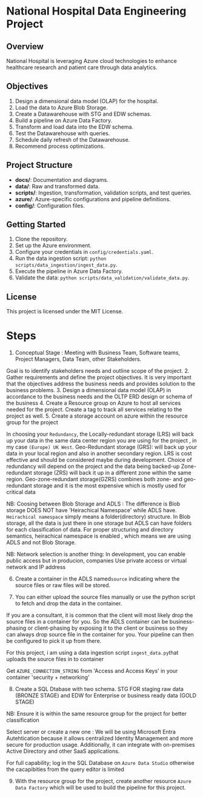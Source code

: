 # National Hospital Data Engineering Project

## Overview
National Hospital is leveraging Azure cloud technologies to enhance healthcare research and patient care through data analytics.

## Objectives
1. Design a dimensional data model (OLAP) for the hospital.
2. Load the data to Azure Blob Storage.
3. Create a Datawarehouse with STG and EDW schemas.
4. Build a pipeline on Azure Data Factory.
5. Transform and load data into the EDW schema.
6. Test the Datawarehouse with queries.
7. Schedule daily refresh of the Datawarehouse.
8. Recommend process optimizations.

## Project Structure
- **docs/**: Documentation and diagrams.
- **data/**: Raw and transformed data.
- **scripts/**: Ingestion, transformation, validation scripts, and test queries.
- **azure/**: Azure-specific configurations and pipeline definitions.
- **config/**: Configuration files.

## Getting Started
1. Clone the repository.
2. Set up the Azure environment.
3. Configure your credentials in `config/credentials.yaml`.
4. Run the data ingestion script: `python scripts/data_ingestion/ingest_data.py`.
5. Execute the pipeline in Azure Data Factory.
6. Validate the data: `python scripts/data_validation/validate_data.py`.

## License
This project is licensed under the MIT License.

# Steps 
1. Conceptual Stage : Meeting with Business Team, Software teams, Project Managers, Data Team, other Stakeholders.

Goal is to identify stakeholders needs and outline scope of the project.
2. Gather requirements and define the project objectives. It is very important that the objectives address the business needs and provides solution to the business problems.
3. Design a dimensional data model (OLAP) in accordance to the business needs and the OLTP ERD design or schema of the business
4. Create a Resource group on Azure to host all services needed for the project. Create a tag to track all services relating to the project as well.
5. Create a storage account on azure within the resource group for the project

In choosing your `Redundancy`, the Locally-redundant storage (LRS) will back up your data in the same data center region you are using for the project , in my case `(Europe) UK West`. 
Geo-Redundant storage (GRS): will back up your data in your local region and also in another secondary region.
LRS is cost effective and should be considered maybe during development. Choice of redundancy will depend on the project and the data being backed-up 
Zone-redundant storage (ZRS) will back it up in a different zone within the same region.
Geo-zone-redundant storage(GZRS) combines both zone- and geo-redundant storage and it is the most expensive which is mostly used for critical data

NB: Coosing between Blob Storage and ADLS : The difference is Blob storage DOES NOT have 'Heirachical Namespace' while ADLS have.
`Heirachical namespace` simply means a folder(directory) structure. In Blob storage, all the data is just there in one storage but ADLS can have folders for each classification of data.
For proper structuring and directory semantics, heirachical namespace is enabled , which means we are using ADLS and not Blob Storage.

NB: Network selection is another thing: In development, you can enable public access but in producion, companies Use private access or virtual network and IP address 


6. Create a container in the ADLS named`source` indicating where the source files or raw files will be stored.

7. You can either upload the source files manually or use the python script to fetch and drop the data in the container.

If you are a consultant, it is common that the client will most likely drop the source files in a container for you.
So the ADLS container can be business-phasing or client-phasing by exposing it to the client or business so they can always drop source file in the container for you.
Your pipeline can then be configured to pick it up from there.

For this project, i am using a data ingestion script `ingest_data.py`that uploads the source files in to container 

Get `AZURE_CONNECTION_STRING` from 'Access and Access Keys' in your container 'security + networking'

8. Create a SQL Dtabase with two schema. STG FOR staging raw data (BRONZE STAGE) and EDW for Enterprise or business ready data (GOLD STAGE)

NB: Ensure it is within the same resource group for the project for better classification  

Select server or create a new one : We will be using Microsoft Entra Autehtication because it allows centralized Identity Management and more secure for production usage.
Additionally, it can integrate with on-premises Active Directory and other SaaS applications.

For full capability; log in the SQL Database on `Azure Data Studio` otherwise the cacapibities from the query editor is limited

9. With the resource group for the project, create another resource `Azure Data Factory` which will be used to build the pipeline for this project.







